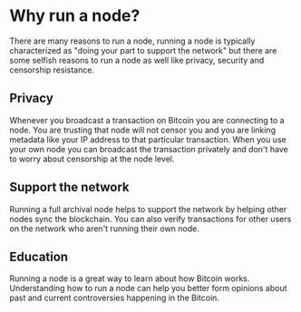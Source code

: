 # Why run a node?

There are many reasons to run a node, running a node is typically characterized as "doing your part to support the network" but there are some selfish reasons to run a node as well like privacy, security and censorship resistance.

## Privacy

Whenever you broadcast a transaction on Bitcoin you are connecting to a node. You are trusting that node will not censor you and you are linking metadata like your IP address to that particular transaction. When you use your own node you can broadcast the transaction privately and don't have to worry about censorship at the node level.

## Support the network 

Running a full archival node helps to support the network by helping other nodes sync the blockchain. You can also verify transactions for other users on the network who aren't running their own node.

## Education

Running a node is a great way to learn about how Bitcoin works. Understanding how to run a node can help you better form opinions about past and current controversies happening in the Bitcoin.
